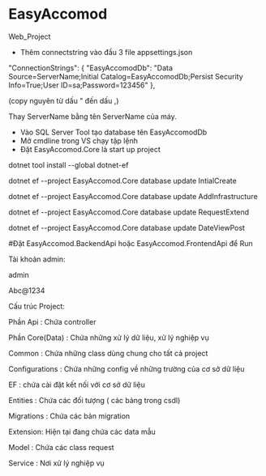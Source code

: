 # EasyAccomod
Web_Project

- Thêm connectstring vào đầu 3 file appsettings.json

 "ConnectionStrings": {
 "EasyAccomodDb": "Data Source=ServerName;Initial Catalog=EasyAccomodDb;Persist Security Info=True;User ID=sa;Password=123456"
 },
  
 (copy nguyên từ dấu " đến dấu ,)
 
 Thay ServerName bằng tên ServerName của máy.
 
- Vào SQL Server Tool tạo database tên EasyAccomodDb
- Mở cmdline trong VS chạy tập lệnh
- Đặt EasyAccomod.Core là start up project

dotnet tool install --global dotnet-ef

dotnet ef --project EasyAccomod.Core database update IntialCreate

dotnet ef --project EasyAccomod.Core database update AddInfrastructure

dotnet ef --project EasyAccomod.Core database update RequestExtend

dotnet ef --project EasyAccomod.Core database update DateViewPost

#Đặt EasyAccomod.BackendApi hoặc EasyAccomod.FrontendApi để Run

Tài khoản admin:

admin

Abc@1234

Cấu trúc Project:

Phần Api : Chứa controller

Phần Core(Data) : Chứa những xử lý dữ liệu, xử lý nghiệp vụ

Common : Chứa những class dùng chung cho tất cả project

Configurations : Chứa những config về những trường của cơ sở dữ liệu

EF : chứa cài đặt kết nối với cơ sở dữ liệu

Entities : Chứa các đối tượng ( các bảng trong csdl)

Migrations : Chứa các bản migration 

Extension: Hiện tại đang chứa các data mẫu

Model : Chứa các class request

Service : Nơi xử lý nghiệp vụ


